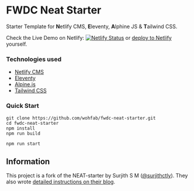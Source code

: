 # FWDC Neat Starter

Starter Template for **N**etlify CMS, **E**leventy, **A**lphine JS & **T**ailwind CSS.

Check the Live Demo on Netlify: [![Netlify Status](https://api.netlify.com/api/v1/badges/ad35259d-e9f7-49f9-a8d8-ee342d8bb2e3/deploy-status)](https://app.netlify.com/sites/fwdc-neat-starter/deploys) or [deploy to Netlify](https://app.netlify.com/start/deploy?repository=https://github.com/wohfab/fwdc-neat-starter) yourself.

### Technologies used

- [Netlify CMS](https://www.netlifycms.org/)
- [Eleventy](https://www.11ty.dev/)
- [Alpine.js](https://github.com/alpinejs/alpine)
- [Tailwind CSS](https://tailwindcss.com/)

### Quick Start

```
git clone https://github.com/wohfab/fwdc-neat-starter.git
cd fwdc-neat-starter
npm install
npm run build
```

```
npm run start
```

## Information

This project is a fork of the NEAT-starter by Surjith S M ([@surjithctly](https://surjithctly.in/)). They also wrote [detailed instructions on their blog](https://blog.surjithctly.in/neat-stack-create-a-static-website-with-netlify-cms-eleventy-alpinejs-and-tailwindcss).

